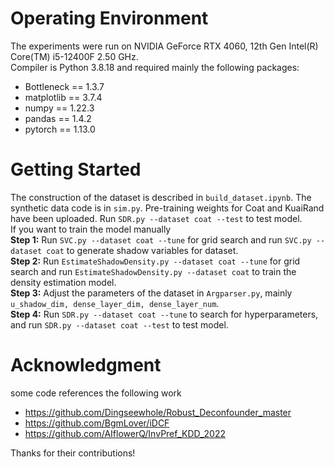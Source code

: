 # Operating Environment
The experiments were run on NVIDIA GeForce RTX 4060, 12th Gen Intel(R) Core(TM) i5-12400F   2.50 GHz.  
Compiler is Python 3.8.18 and required mainly the following packages:  
* Bottleneck == 1.3.7  
* matplotlib == 3.7.4  
* numpy == 1.22.3  
* pandas == 1.4.2  
* pytorch == 1.13.0  
# Getting Started
The construction of the dataset is described in ```build_dataset.ipynb```. The synthetic data code is in ```sim.py```. Pre-training weights for Coat and KuaiRand have been uploaded. Run ```SDR.py --dataset coat --test``` to test model.  
If you want to train the model manually  
**Step 1:** Run ```SVC.py --dataset coat --tune``` for grid search and run ```SVC.py --dataset coat``` to generate shadow variables for dataset.  
**Step 2:** Run ```EstimateShadowDensity.py --dataset coat --tune``` for grid search and run ```EstimateShadowDensity.py --dataset coat``` to train the density estimation model.  
**Step 3:** Adjust the parameters of the dataset in ```Argparser.py```, mainly ```u_shadow_dim, dense_layer_dim, dense_layer_num```.  
**Step 4:** Run ```SDR.py --dataset coat --tune``` to search for hyperparameters, and run ```SDR.py --dataset coat --test``` to test model.
# Acknowledgment
some code references the following work  
* https://github.com/Dingseewhole/Robust_Deconfounder_master  
* https://github.com/BgmLover/iDCF
* https://github.com/AIflowerQ/InvPref_KDD_2022
  
Thanks for their contributions!
